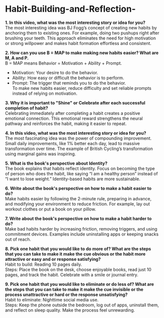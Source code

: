 # Habit-Building-and-Reflection-

**1. In this video, what was the most interesting story or idea for you?**  
The most interesting idea was BJ Fogg’s concept of creating new habits by anchoring them to existing ones. For example, doing two pushups right after brushing your teeth. This approach eliminates the need for high motivation or strong willpower and makes habit formation effortless and consistent.

**2. How can you use B = MAP to make making new habits easier? What are M, A and P.**  
B = MAP means Behavior = Motivation + Ability + Prompt.  
- Motivation: Your desire to do the behavior.  
- Ability: How easy or difficult the behavior is to perform.  
- Prompt: The trigger that reminds you to do the behavior.  
To make new habits easier, reduce difficulty and set reliable prompts instead of relying on motivation.

**3. Why it is important to "Shine" or Celebrate after each successful completion of habit?**  
Celebrating immediately after completing a habit creates a positive emotional connection. This emotional reward strengthens the neural pathway and reinforces the habit, making it easier to repeat.

**4. In this video, what was the most interesting story or idea for you?**  
The most fascinating idea was the power of compounding improvement. Small daily improvements, like 1% better each day, lead to massive transformation over time. The example of British Cycling’s transformation using marginal gains was inspiring.

**5. What is the book's perspective about Identity?**  
The book explains that habits reflect identity. Focus on becoming the type of person who does the habit, like saying “I am a healthy person” instead of “I want to lose weight.” Identity-based habits are more sustainable.

**6. Write about the book's perspective on how to make a habit easier to do?**  
Make habits easier by following the 2-minute rule, preparing in advance, and modifying your environment to reduce friction. For example, lay out workout clothes or put a book on your pillow.

**7. Write about the book's perspective on how to make a habit harder to do?**  
Make bad habits harder by increasing friction, removing triggers, and using commitment devices. Examples include uninstalling apps or keeping snacks out of reach.

**8. Pick one habit that you would like to do more of? What are the steps that you can take to make it make the cue obvious or the habit more attractive or easy and or response satisfying?**  
Habit to build: Reading 10 pages daily.  
Steps: Place the book on the desk, choose enjoyable books, read just 10 pages, and track the habit. Celebrate with a smile or journal entry.

**9. Pick one habit that you would like to eliminate or do less of? What are the steps that you can take to make it make the cue invisible or the process unattractive or hard or the response unsatisfying?**  
Habit to eliminate: Nighttime social media use.  
Steps: Keep the phone outside the bedroom, log out of apps, uninstall them, and reflect on sleep quality. Make the process feel unrewarding.
